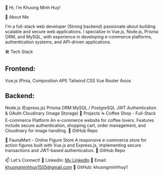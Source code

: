 👋 Hi, I'm Khuong Minh Huy!

🚀 About Me

I'm a full-stack web developer (Strong backend) passionate about building scalable and secure web applications. I specialize in Vue.js, Node.js, Prisma ORM, and MySQL, with experience in developing e-commerce platforms, authentication systems, and API-driven applications.

🛠️ Tech Stack

## Frontend:
Vue.js (Pinia, Composition API)
Tailwind CSS
Vue Router
Axios
## Backend:
Node.js (Express.js)
Prisma ORM
MySQL / PostgreSQL
JWT Authentication & OAuth
Cloudinary (Image Storage)
📌 Projects
☕ Coffee Shop - Full-Stack E-commerce Platform
An e-commerce website for coffee lovers. Features include secure authentication, shopping cart, order management, and Cloudinary for image handling.
🔗 GitHub Repo

🛒 FaunaMart - Online Figure Store
A responsive e-commerce store for action figures built with Vue.js and Express.js, implementing secure transactions and JWT-based authentication.
🔗 GitHub Repo

📫 Let's Connect!
💼 LinkedIn: [My LinkedIn](https://www.linkedin.com/in/khuong-minh-huy/)
📧 Email: khuongminhhuy1505@gmail.com
🔗 GitHub: khuongminhhuy1
